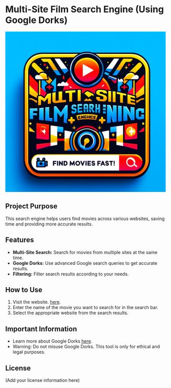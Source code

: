# Multi-Site Film Search Engine (Using Google Dorks)

![Project Logo](logo.jpg)  

## Project Purpose
This search engine helps users find movies across various websites, saving time and providing more accurate results.

## Features
- **Multi-Site Search:** Search for movies from multiple sites at the same time.
- **Google Dorks:** Use advanced Google search queries to get accurate results.
- **Filtering:** Filter search results according to your needs.

## How to Use
1. Visit the website.  [here](https://khilesh114.github.io/MultiFilmFinder/).
2. Enter the name of the movie you want to search for in the search bar.
3. Select the appropriate website from the search results.

## Important Information
- Learn more about Google Dorks [here](https://www.exploit-db.com/google-hacking-database).
- Warning: Do not misuse Google Dorks. This tool is only for ethical and legal purposes.

## License
(Add your license information here)
